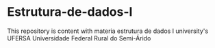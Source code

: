 # Estrutura-de-dados-I
This repository is content with materia estrutura de dados I university's UFERSA Universidade Federal Rural do Semi-Árido
